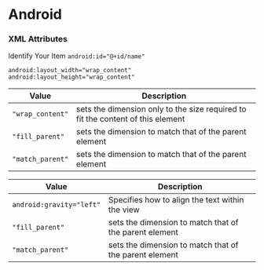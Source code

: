# Android

### XML Attributes

Identify Your Item
`android:id="@+id/name"`

```
android:layout_width="wrap_content"
android:layout_height="wrap_content"
```

| Value        | Description |
| ------------- |-------------|
|`"wrap_content"`|sets the dimension only to the size required to fit the content of this element|
|`"fill_parent"`| sets the dimension to match that of the parent element|
|`"match_parent"`| sets the dimension to match that of the parent element|



| Value        | Description |
| ------------- |-------------|
|`android:gravity="left"`|Specifies how to align the text within the view|
|`"fill_parent"`| sets the dimension to match that of the parent element|
|`"match_parent"`| sets the dimension to match that of the parent element|





<!--
I think you should use an
`<addr>` element here instead.



```
x = 0
x = 2 + 2
what is x
```-->
